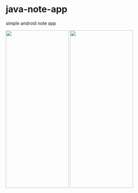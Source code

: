 # java-note-app

simple android note app

<img src="" height="500px" width="200px"/>      <img src="" height="500px" width="200px"/>
